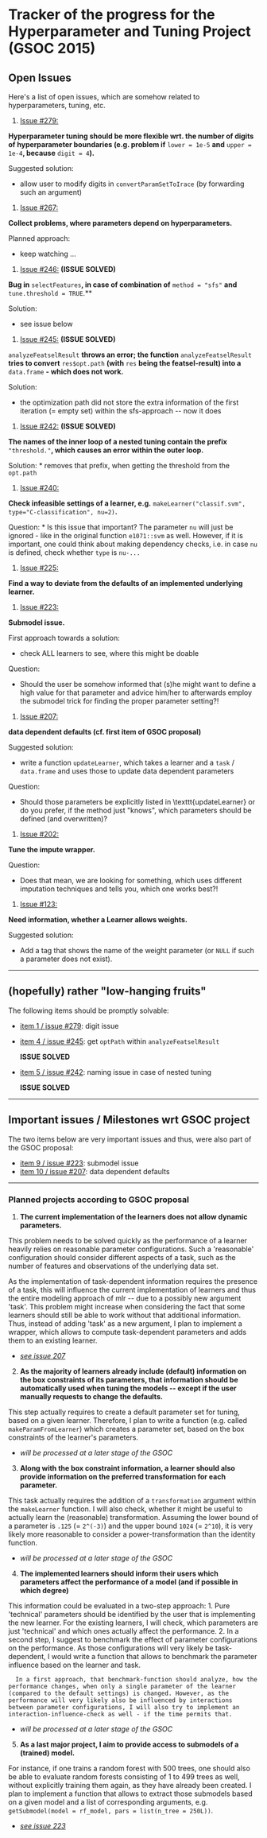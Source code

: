 # Tracker of the progress for the Hyperparameter and Tuning Project (GSOC 2015)

## Open Issues

Here's a list of open issues, which are somehow related to hyperparameters, tuning, etc.

1. [Issue #279:](https://github.com/berndbischl/mlr/issues/279)

  **Hyperparameter tuning should be more flexible wrt. the number of digits of hyperparameter boundaries (e.g. problem if** ```lower = 1e-5``` **and** ```upper = 1e-4```**, because** ```digit = 4```**).**
 
  Suggested solution:

  * allow user to modify digits in ```convertParamSetToIrace``` (by forwarding such an argument)


1. [Issue #267:](https://github.com/berndbischl/mlr/issues/267)

  **Collect problems, where parameters depend on hyperparameters.**

  Planned approach:

  * keep watching ...

1. [Issue #246:](https://github.com/berndbischl/mlr/issues/246) **(ISSUE SOLVED)**
  
  **Bug in** ```selectFeatures```**, in case of combination of** ```method = "sfs"``` **and** ```tune.threshold = TRUE```.**

  Solution:

  * see issue below

1. [Issue #245:](https://github.com/berndbischl/mlr/issues/245) **(ISSUE SOLVED)**

  ```analyzeFeatselResult``` **throws an error; the function** ```analyzeFeatselResult``` **tries to convert** ```res$opt.path``` **(with** ```res``` **being the featsel-result) into a** ```data.frame``` **- which does not work.**

  Solution:

  * the optimization path did not store the extra information of the first iteration (= empty set) within the sfs-approach -- now it does

1. [Issue #242:](https://github.com/berndbischl/mlr/issues/242) **(ISSUE SOLVED)**

  **The names of the inner loop of a nested tuning contain the prefix** ```"threshold."```**, which causes an error within the outer loop.**

  Solution:
    * removes that prefix, when getting the threshold from the ```opt.path```

1. [Issue #240:](https://github.com/berndbischl/mlr/issues/240)

  **Check infeasible settings of a learner, e.g.** ```makeLearner("classif.svm", type="C-classification", nu=2)```**.**

  Question:
    * Is this issue that important? The parameter ```nu``` will just be ignored - like in the original function ```e1071::svm``` as well. However, if it is important, one could think about making dependency checks, i.e. in case ```nu``` is defined, check whether ```type``` is ```nu-...```

1. [Issue #225:](https://github.com/berndbischl/mlr/issues/225)

  **Find a way to deviate from the defaults of an implemented underlying learner.**

1. [Issue #223:](https://github.com/berndbischl/mlr/issues/223)

  **Submodel issue.**

  First approach towards a solution:
  * check ALL learners to see, where this might be doable

  Question:
  * Should the user be somehow informed that (s)he might want to define a high value for that parameter and advice him/her to afterwards employ the submodel trick for finding the proper parameter setting?!

1. [Issue #207:](https://github.com/berndbischl/mlr/issues/207)

  **data dependent defaults (cf. first item of GSOC proposal)**

  Suggested solution:
  * write a function ```updateLearner```, which takes a learner and a ```task``` / ```data.frame``` and uses those to update data dependent parameters

  Question:
  * Should those parameters be explicitly listed in \texttt{updateLearner} or do you prefer, if the method just "knows", which parameters should be defined (and overwritten)?

1. [Issue #202:](https://github.com/berndbischl/mlr/issues/202)

  **Tune the impute wrapper.**

  Question:
  * Does that mean, we are looking for something, which uses different imputation techniques and tells you, which one works best?!

1. [Issue #123:](https://github.com/berndbischl/mlr/issues/123)

  **Need information, whether a Learner allows weights.**

  Suggested solution:
  * Add a tag that shows the name of the weight parameter (or ```NULL``` if such a parameter does not exist).


***

## (hopefully) rather "low-hanging fruits"

The following items should be promptly solvable:

* [item 1 / issue #279](https://github.com/berndbischl/mlr/issues/279): digit issue 
* [item 4 / issue #245](https://github.com/berndbischl/mlr/issues/245): get ```optPath``` within ```analyzeFeatselResult``` 

  **ISSUE SOLVED**

* [item 5 / issue #242](https://github.com/berndbischl/mlr/issues/242): naming issue in case of nested tuning 

  **ISSUE SOLVED**

***

## Important issues / Milestones wrt GSOC project

The two items below are very important issues and thus, were also part of the GSOC proposal:

  * [item 9 / issue #223](https://github.com/berndbischl/mlr/issues/223): submodel issue
  * [item 10 / issue #207](https://github.com/berndbischl/mlr/issues/207): data dependent defaults

***

### Planned projects according to GSOC proposal

1. **The current implementation of the learners does not allow dynamic parameters.**

  This problem needs to be solved quickly as the performance of a learner heavily relies on reasonable parameter configurations. Such a 'reasonable' configuration should consider different aspects of a task, such as the number of features and observations of the underlying data set.

  As the implementation of task-dependent information requires the presence of a task, this will influence the current implementation of learners and thus the entire modeling approach of mlr -- due to a possibly new argument 'task'. This problem might increase when considering the fact that some learners should still be able to work without that additional information. Thus, instead of adding 'task' as a new argument, I plan to implement a wrapper, which allows to compute task-dependent parameters and adds them to an existing learner.
  * [*see issue 207*](https://github.com/berndbischl/mlr/issues/207)

2. **As the majority of learners already include (default) information on the box constraints of its parameters, that information should be automatically used when tuning the models -- except if the user manually requests to change the defaults.**

  This step actually requires to create a default parameter set for tuning, based on a given learner. Therefore, I plan to write a function (e.g. called ```makeParamFromLearner```) which creates a parameter set, based on the box constraints of the learner's parameters.
  * *will be processed at a later stage of the GSOC*

3. **Along with the box constraint information, a learner should also provide information on the preferred transformation for each parameter.**

  This task actually requires the addition of a ```transformation``` argument within the ```makeLearner``` function. I will also check, whether it might be useful to actually learn the (reasonable) transformation. Assuming the lower bound of a parameter is ```.125``` (= ```2^(-3)```) and the upper bound ```1024``` (= ```2^10```), it is very likely more reasonable to consider a power-transformation than the identity function.
  * *will be processed at a later stage of the GSOC*

4. **The implemented learners should inform their users which parameters affect the performance of a model (and if possible in which degree)**

  This information could be evaluated in a two-step approach:
    1. Pure 'technical' parameters should be identified by the user that is implementing the new learner. For the existing learners, I will check, which parameters are just 'technical' and which ones actually affect the performance.
    2. In a second step, I suggest to benchmark the effect of parameter configurations on the performance. As those configurations will very likely be task-dependent, I would write a function that allows to benchmark the parameter influence based on the learner and task. 

      In a first approach, that benchmark-function should analyze, how the performance changes, when only a single parameter of the learner (compared to the default settings) is changed. However, as the performance will very likely also be influenced by interactions between parameter configurations, I will also try to implement an interaction-influence-check as well - if the time permits that.

  * *will be processed at a later stage of the GSOC*

5. **As a last major project, I aim to provide access to submodels of a (trained) model.**

  For instance, if one trains a random forest with 500 trees, one should also be able to evaluate random forests consisting of 1 to 499 trees as well, without explicitly training them again, as they have already been created.
  I plan to implement a function that allows to extract those submodels based on a given model and a list of corresponding arguments, e.g. ```getSubmodel(model = rf_model, pars = list(n_tree = 250L))```.
  * [*see issue 223*](https://github.com/berndbischl/mlr/issues/223)
